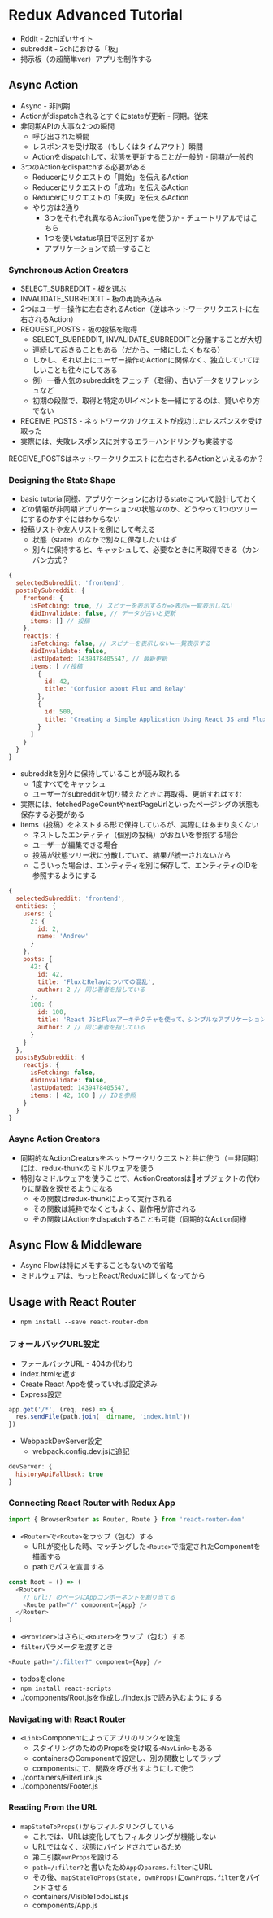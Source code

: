 # Redux Advanced Tutorial

* Rddit - 2chぽいサイト
* subreddit - 2chにおける「板」
* 掲示板（の超簡単ver）アプリを制作する

## Async Action

* Async - 非同期
* Actionがdispatchされるとすぐにstateが更新 - 同期。従来
* 非同期APIの大事な2つの瞬間
  * 呼び出された瞬間
  * レスポンスを受け取る（もしくはタイムアウト）瞬間
  * Actionをdispatchして、状態を更新することが一般的 - 同期が一般的
* 3つのActionをdispatchする必要がある
  * Reducerにリクエストの「開始」を伝えるAction
  * Reducerにリクエストの「成功」を伝えるAction
  * Reducerにリクエストの「失敗」を伝えるAction
  * やり方は2通り
    * 3つをそれぞれ異なるActionTypeを使うか - チュートリアルではこちら
    * 1つを使いstatus項目で区別するか
    * アプリケーションで統一すること

### Synchronous Action Creators

* SELECT_SUBREDDIT - 板を選ぶ
* INVALIDATE_SUBREDDIT - 板の再読み込み
* 2つはユーザー操作に左右されるAction（逆はネットワークリクエストに左右されるAction）
* REQUEST_POSTS - 板の投稿を取得
  * SELECT_SUBREDDIT, INVALIDATE_SUBREDDITと分離することが大切
  * 連続して起きることもある（だから、一緒にしたくもなる）
  * しかし、それ以上にユーザー操作のActionに関係なく、独立していてほしいことも往々にしてある
  * 例）一番人気のsubredditをフェッチ（取得）、古いデータをリフレッシュなど
  * 初期の段階で、取得と特定のUIイベントを一緒にするのは、賢いやり方でない
* RECEIVE_POSTS - ネットワークのリクエストが成功したレスポンスを受け取った
* 実際には、失敗レスポンスに対するエラーハンドリングも実装する

RECEIVE_POSTSはネットワークリクエストに左右されるActionといえるのか？

### Designing the State Shape

* basic tutorial同様、アプリケーションにおけるstateについて設計しておく
* どの情報が非同期アプリケーションの状態なのか、どうやって1つのツリーにするのかすぐにはわからない
* 投稿リストや友人リストを例にして考える
  * 状態（state）のなかで別々に保存したいはず
  * 別々に保持すると、キャッシュして、必要なときに再取得できる（カンバン方式？

```javascript
{
  selectedSubreddit: 'frontend',
  postsBySubreddit: {
    frontend: {
      isFetching: true, // スピナーを表示するか=>表示=一覧表示しない
      didInvalidate: false, // データが古いと更新
      items: [] // 投稿
    },
    reactjs: {
      isFetching: false, // スピナーを表示しない=一覧表示する
      didInvalidate: false,
      lastUpdated: 1439478405547, // 最新更新
      items: [ //投稿
        {
          id: 42,
          title: 'Confusion about Flux and Relay'
        },
        {
          id: 500,
          title: 'Creating a Simple Application Using React JS and Flux Architecture'
        }
      ]
    }
  }
}
```

* subredditを別々に保持していることが読み取れる
  * 1度すべてをキャッシュ
  * ユーザーがsubredditを切り替えたときに再取得、更新すればすむ
* 実際には、fetchedPageCountやnextPageUrlといったページングの状態も保存する必要がある
* items（投稿）をネストする形で保持しているが、実際にはあまり良くない
  * ネストしたエンティティ（個別の投稿）がお互いを参照する場合
  * ユーザーが編集できる場合
  * 投稿が状態ツリー状に分散していて、結果が統一されないから
  * こういった場合は、エンティティを別に保存して、エンティティのIDを参照するようにする

```javascript
{
  selectedSubreddit: 'frontend',
  entities: {
    users: {
      2: {
        id: 2,
        name: 'Andrew'
      }
    },
    posts: {
      42: {
        id: 42,
        title: 'FluxとRelayについての混乱',
        author: 2 // 同じ著者を指している
      },
      100: {
        id: 100,
        title: 'React JSとFluxアーキテクチャを使って、シンプルなアプリケーションを作る',
        author: 2 // 同じ著者を指している
      }
    }
  },
  postsBySubreddit: {
    reactjs: {
      isFetching: false,
      didInvalidate: false,
      lastUpdated: 1439478405547,
      items: [ 42, 100 ] // IDを参照
    }
  }
}
```

### Async Action Creators

* 同期的なActionCreatorsをネットワークリクエストと共に使う（＝非同期）には、redux-thunkのミドルウェアを使う
* 特別なミドルウェアを使うことで、ActionCreatorsはオブジェクトの代わりに関数を返せるようになる
  * その関数はredux-thunkによって実行される
  * その関数は純粋でなくともよく、副作用が許される
  * その関数はActionをdispatchすることも可能（同期的なAction同様

## Async Flow & Middleware

* Async Flowは特にメモすることもないので省略
* ミドルウェアは、もっとReact/Reduxに詳しくなってから

## Usage with React Router

* `npm install --save react-router-dom`

### フォールバックURL設定

* フォールバックURL - 404の代わり
* index.htmlを返す
* Create React Appを使っていれば設定済み
* Express設定

```javascript
app.get('/*', (req, res) => {
  res.sendFile(path.join(__dirname, 'index.html'))
})
```

* WebpackDevServer設定
  * webpack.config.dev.jsに追記

```javascript
devServer: {
  historyApiFallback: true
}
```

### Connecting React Router with Redux App

```javascript
import { BrowserRouter as Router, Route } from 'react-router-dom'
```

* `<Router>`で`<Route>`をラップ（包む）する
  * URLが変化した時、マッチングした`<Route>`で指定されたComponentを描画する
  * pathでパスを宣言する

```javascript
const Root = () => (
  <Router>
    // url:/ のページにAppコンポーネントを割り当てる
    <Route path="/" component={App} />
  </Router>
)
```

* `<Provider>`はさらに`<Router>`をラップ（包む）する
* `filter`パラメータを渡すとき

```javascript
<Route path="/:filter?" component={App} />
```

* todosをclone
* `npm install react-scripts`
* ./components/Root.jsを作成し./index.jsで読み込むようにする

### Navigating with React Router

* `<Link>`Componentによってアプリのリンクを設定
  * スタイリングのためのPropsを受け取る`<NavLink>`もある
  * containersのComponentで設定し、別の関数としてラップ
  * componentsにて、関数を呼び出すようにして使う
* ./containers/FilterLink.js
* ./components/Footer.js

### Reading From the URL

* `mapStateToProps()`からフィルタリングしている
  * これでは、URLは変化してもフィルタリングが機能しない
  * URLではなく、状態にバインドされているため
  * 第二引数`ownProps`を設ける
  * `path=/:filter?`と書いたため`App`の`params.filter`にURL
  * その後、`mapStateToProps(state, ownProps)`に`ownProps.filter`をバインドさせる
  * containers/VisibleTodoList.js
  * components/App.js